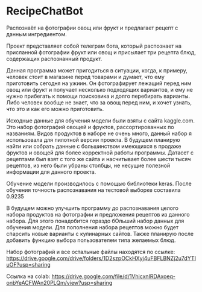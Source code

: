 # RecipeChatBot
Распознаёт на фотографии овощ или фрукт и предлагает рецепт с данным ингредиентом.

Проект представляет собой телеграм бота, который распознает на присланной фотографии фрукт или овощ и присылает три рецепта блюд, содержащих распознанный продукт.

Данная программа может пригодиться в ситуации, когда, к примеру, человек стоит в магазине перед товарами и думает, что ему приготовить сегодня на ужиин. Он фотографирует лежащий перед ним овощ или фрукт и получает несколько подходящих вариантов, и ему не нужно прибегать к помощи поисковика и долго перебирать варианты. Либо человек вообще не знает, что за овощ перед ним, и хочет узнать, что это и как его можно приготовить.

Исходные данные для обучения модели были взяты с сайта kaggle.com. Это набор фотографий овощей и фруктов, рассортированных по названиям. Видов продуктов в наборе не очень много, данный набор я использовала для пилотной версии проекта. В будущем планирую найти или собрать данные с большинством имеющихся в продаже фруктов и овощей для более корректной работы программы. Датасет с рецептами был взят с того же сайта и насчитывает более шести тысяч рецептов, из него были убраны столбцы, не несущие полезной информации для данного проекта.

Обучение модели производилось с помощью библиотеки keras. После обучения точность распознавания на тестовой выборке составила 0.9235

В будущем можно улучшить программу до распознавания целого набора продуктов на фотографии и предложения рецептов из данного набора. Для этого понадобится гораздо бОльший набор данных для обучения модели. Для пополнения набора рецептов можно будет спарсить новые варианты с кулинарных сайтов. Также планирую после добавить функцию выбора пользователем типа желаемых блюд.

Набор фотографий и все остальные файлы находятся по ссылке: https://drive.google.com/drive/folders/1D2szpOCkHXyj4uFBFLBNZj2u7dYTIuOF?usp=sharing

Ссылка на colab: https://drive.google.com/file/d/1VhicxnIRDAxoeq-onbYeACFWAn20PLQm/view?usp=sharing

